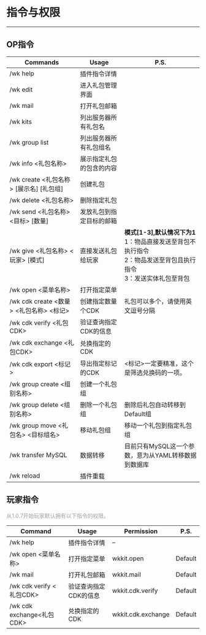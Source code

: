 # 指令与权限
***

## OP指令

| Commands                                | Usage                    | P.S.                                                                                                                               |
| --------------------------------------- | ------------------------ | ---------------------------------------------------------------------------------------------------------------------------------- |
| /wk help                                | 插件指令详情             |                                                                                                                                    |
| /wk edit                                | 进入礼包管理界面         |                                                                                                                                    |
| /wk mail                                | 打开礼包邮箱             |                                                                                                                                    |
| /wk kits                                | 列出服务器所有礼包名     |                                                                                                                                    |
| /wk group list                          | 列出服务器所有礼包组名   |                                                                                                                                    |
| /wk info <礼包名称>                     | 展示指定礼包的包含的内容 |                                                                                                                                    |
| /wk create <礼包名称> [展示名] [礼包组] | 创建礼包                 |                                                                                                                                    |
| /wk delete <礼包名称>                   | 删除指定礼包             |                                                                                                                                    |
| /wk send <礼包名称> <目标> [数量]       | 发放礼包到指定目标的邮箱 |                                                                                                                                    |
| /wk give <礼包名称> <玩家> [模式]       | 直接发送礼包给玩家       | **模式[1-3],默认情况下为1**<br />1：物品直接发送至背包不执行指令<br />2：物品发送至背包且执行指令<br />3：发送实体礼包至背包 |
| /wk open <菜单名称>                     | 打开指定菜单             |                                                                                                                                    |
| /wk cdk create <数量> <礼包名称> <标记> | 创建指定数量个CDK        | 礼包可以多个，请使用英文逗号分隔                                                                                                   |
| /wk cdk verify <礼包CDK>                | 验证查询指定CDK的信息    |                                                                                                                                    |
| /wk cdk exchange <礼包CDK>              | 兑换指定的CDK            |                                                                                                                                    |
| /wk cdk export <标记>                   | 导出指定标记的CDK        | <标记>一定要精准，这个是筛选兑换码的一项。                                                                                         |
| /wk group create <组别名称>             | 创建一个礼包组           |                                                                                                                                    |
| /wk group delete <组别名称>             | 删除一个礼包组           | 删除后礼包自动转移到Default组                                                                                                      |
| /wk group move <礼包名> <目标组名>      | 移动礼包组               | 移动一个礼包到指定礼包组                                                                                                           |
| /wk transfer MySQL                      | 数据转移                 | 目前只有MySQL这一个参数，意为从YAML转移数据到数据库                                                                                |
| /wk reload                              | 插件重载                 |                                                                                                                                    |

## 玩家指令
<font color="#a19f9d">从1.0.7开始玩家默认拥有以下指令的权限。</font><br />

| Command                   | Usage                 | Permission         | P.S.    |
| ------------------------- | --------------------- | ------------------ | ------- |
| /wk help                  | 插件指令详情          | –                 |         |
| /wk open <菜单名称>       | 打开指定菜单          | wkkit.open         | Default |
| /wk mail                  | 打开礼包邮箱          | wkkit.mail         | Default |
| /wk cdk verify <礼包CDK>  | 验证查询指定CDK的信息 | wkkit.cdk.verify   | Default |
| /wk cdk exchange<礼包CDK> | 兑换指定的CDK         | wkkit.cdk.exchange | Default |
